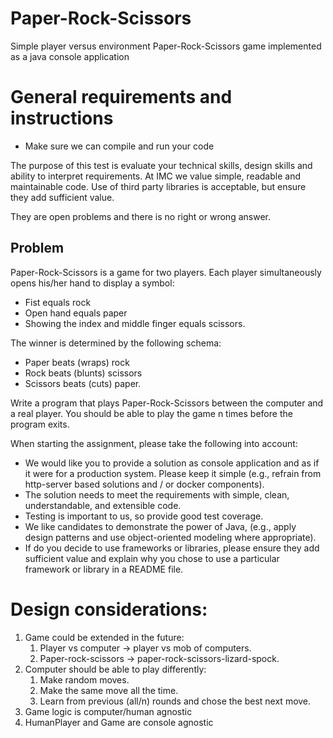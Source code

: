 # Paper-Rock-Scissors
Simple player versus environment Paper-Rock-Scissors game implemented as a java console application
 
# General requirements and instructions
- Make sure we can compile and run your code

The purpose of this test is evaluate your technical skills, design skills and ability to interpret
requirements. At IMC we value simple, readable and maintainable code. Use of third party libraries is
acceptable, but ensure they add sufficient value. 

They are open problems and there is no right or wrong answer.

## Problem
Paper-Rock-Scissors is a game for two players. Each player simultaneously opens his/her hand to display
a symbol:
- Fist equals rock
- Open hand equals paper
- Showing the index and middle finger equals scissors.

The winner is determined by the following schema:
- Paper beats (wraps) rock
- Rock beats (blunts) scissors
- Scissors beats (cuts) paper.

Write a program that plays Paper-Rock-Scissors between the computer and a real player. You should be
able to play the game n times before the program exits.

When starting the assignment, please take the following into account:
- We would like you to provide a solution as console application and as if it were for a production system. Please keep it simple (e.g., refrain from http-server based solutions and / or docker components).
- The solution needs to meet the requirements with simple, clean, understandable, and extensible code.
- Testing is important to us, so provide good test coverage.
- We like candidates to demonstrate the power of Java, (e.g., apply design patterns and use object-oriented modeling where appropriate).
- If do you decide to use frameworks or libraries, please ensure they add sufficient value and explain why you chose to use a particular framework or library in a README file.


# Design considerations:
1. Game could be extended in the future: 
   1. Player vs computer -> player vs mob of computers.
   2. Paper-rock-scissors -> paper-rock-scissors-lizard-spock. 
2. Computer should be able to play differently:
   1. Make random moves.
   2. Make the same move all the time.
   3. Learn from previous (all/n) rounds and chose the best next move.
3. Game logic is computer/human agnostic
4. HumanPlayer and Game are console agnostic